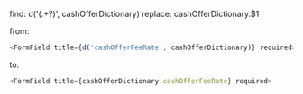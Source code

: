 find: d\('(.+?)', cashOfferDictionary\) replace: cashOfferDictionary.$1

from:

```js
<FormField title={d('cashOfferFeeRate', cashOfferDictionary)} required>
```

to:

```js
<FormField title={cashOfferDictionary.cashOfferFeeRate} required>
```
